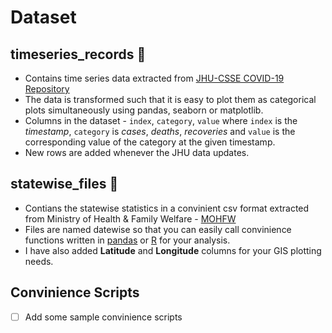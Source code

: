 # Dataset

## timeseries_records :file_folder:
- Contains time series data extracted from [JHU-CSSE COVID-19 Repository](https://github.com/CSSEGISandData/COVID-19)
- The data is transformed such that it is easy to plot them as categorical plots simultaneously using pandas, seaborn or matplotlib.
- Columns in the dataset - `index`,	`category`, `value` where `index` is the *timestamp*, `category` is *cases*, *deaths*, *recoveries* and `value` is the corresponding value of the category at the given timestamp.
- New rows are added whenever the JHU data updates.

## statewise_files :file_folder:
- Contians the statewise statistics in a convinient csv format extracted from Ministry of Health & Family Welfare - [MOHFW](https://www.mohfw.gov.in/)
- Files are named datewise so that you can easily call convinience functions written in [pandas](https://pandas.pydata.org/) or [R](https://www.r-project.org/) for your analysis.
- I have also added **Latitude** and **Longitude** columns for your GIS plotting needs.

## Convinience Scripts
- [ ] Add some sample convinience scripts